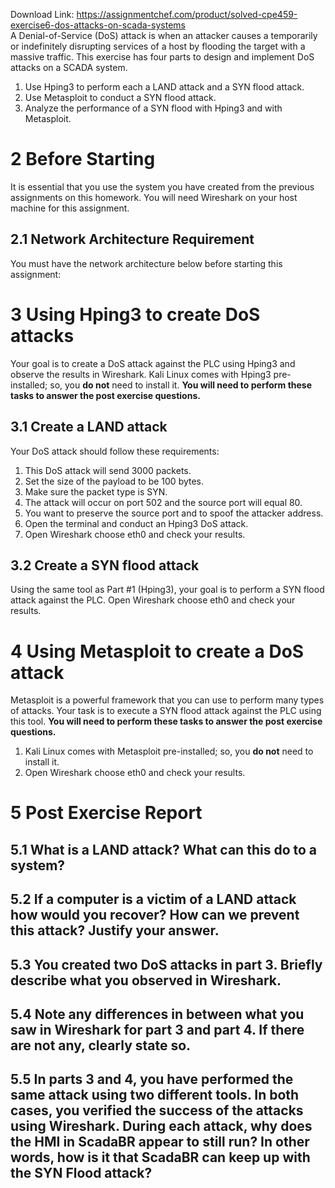 Download Link: https://assignmentchef.com/product/solved-cpe459-exercise6-dos-attacks-on-scada-systems
<br>
A Denial-of-Service (DoS) attack is when an attacker causes a temporarily or indefinitely disrupting services of a host by flooding the target with a massive traffic. This exercise has four parts to design and implement DoS attacks on a SCADA system.

<ol>

 <li>Use Hping3 to perform each a LAND attack and a SYN flood attack.</li>

 <li>Use Metasploit to conduct a SYN flood attack.</li>

 <li>Analyze the performance of a SYN flood with Hping3 and with Metasploit.</li>

</ol>

<h1>2         Before Starting</h1>

It is essential that you use the system you have created from the previous assignments on this homework. You will need Wireshark on your host machine for this assignment.

<h2>2.1        Network Architecture Requirement</h2>

You must have the network architecture below before starting this assignment:

<h1>3         Using Hping3 to create DoS attacks</h1>

Your goal is to create a DoS attack against the PLC using Hping3 and observe the results in Wireshark. Kali Linux comes with Hping3 pre-installed; so, you <strong>do not</strong> need to install it. <strong>You will need to perform these tasks to answer the post exercise questions.</strong>

<h2>3.1         Create a LAND attack</h2>

Your DoS attack should follow these requirements:

<ol>

 <li>This DoS attack will send 3000 packets.</li>

 <li>Set the size of the payload to be 100 bytes.</li>

 <li>Make sure the packet type is SYN.</li>

 <li>The attack will occur on port 502 and the source port will equal 80.</li>

 <li>You want to preserve the source port and to spoof the attacker address.</li>

 <li>Open the terminal and conduct an Hping3 DoS attack.</li>

 <li>Open Wireshark choose eth0 and check your results.</li>

</ol>

<h2>3.2        Create a SYN flood attack</h2>

Using the same tool as Part #1 (Hping3), your goal is to perform a SYN flood attack against the PLC. Open Wireshark choose eth0 and check your results.

<h1>4         Using Metasploit to create a DoS attack</h1>

Metasploit is a powerful framework that you can use to perform many types of attacks. Your task is to execute a SYN flood attack against the PLC using this tool. <strong>You will need to perform these tasks to answer the post exercise questions.</strong>

<ol>

 <li>Kali Linux comes with Metasploit pre-installed; so, you <strong>do not</strong> need to install it.</li>

 <li>Open Wireshark choose eth0 and check your results.</li>

</ol>

<h1>5         Post Exercise Report</h1>

<h2>5.1        What is a LAND attack? What can this do to a system?</h2>

<h2>5.2        If a computer is a victim of a LAND attack how would you recover? How can we prevent this attack? Justify your answer.</h2>

<h2>5.3        You created two DoS attacks in part 3. Briefly describe what you observed in Wireshark.</h2>

<h2>5.4        Note any differences in between what you saw in Wireshark for part 3 and part 4. If there are not any, clearly state so.</h2>

<h2>5.5        In parts 3 and 4, you have performed the same attack using two different tools. In both cases, you verified the success of the attacks using Wireshark. During each attack, why does the HMI in ScadaBR appear to still run? In other words, how is it that ScadaBR can keep up with the SYN Flood attack?</h2>





